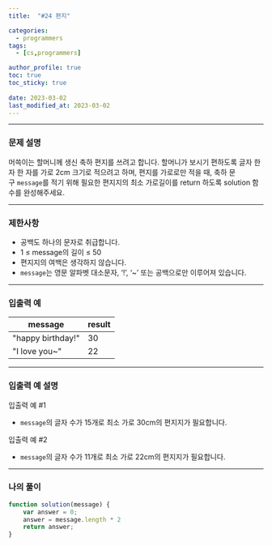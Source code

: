 ```yaml
---
title:  "#24 편지"

categories:
  - programmers
tags:
  - [cs,programmers]

author_profile: true
toc: true
toc_sticky: true
 
date: 2023-03-02
last_modified_at: 2023-03-02
---
```


---

### 문제 설명

머쓱이는 할머니께 생신 축하 편지를 쓰려고 합니다. 할머니가 보시기 편하도록 글자 한 자 한 자를 가로 2cm 크기로 적으려고 하며, 편지를 가로로만 적을 때, 축하 문구 `message`를 적기 위해 필요한 편지지의 최소 가로길이를 return 하도록 solution 함수를 완성해주세요.

---

### 제한사항

- 공백도 하나의 문자로 취급합니다.
- 1 ≤ message의 길이 ≤ 50
- 편지지의 여백은 생각하지 않습니다.
- `message`는 영문 알파벳 대소문자, ‘!’, ‘~’ 또는 공백으로만 이루어져 있습니다.

---

### 입출력 예

| message | result |
| --- | --- |
| "happy birthday!" | 30 |
| "I love you~" | 22 |

---

### 입출력 예 설명

입출력 예 #1

- `message`의 글자 수가 15개로 최소 가로 30cm의 편지지가 필요합니다.

입출력 예 #2

- `message`의 글자 수가 11개로 최소 가로 22cm의 편지지가 필요합니다.

---

### 나의 풀이

```jsx
function solution(message) {
    var answer = 0;
    answer = message.length * 2
    return answer;
}
```